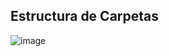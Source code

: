 ## Estructura de Carpetas 



![image](https://github.com/user-attachments/assets/0a9654af-e48b-4ffe-8f6d-14e2be802c30)


